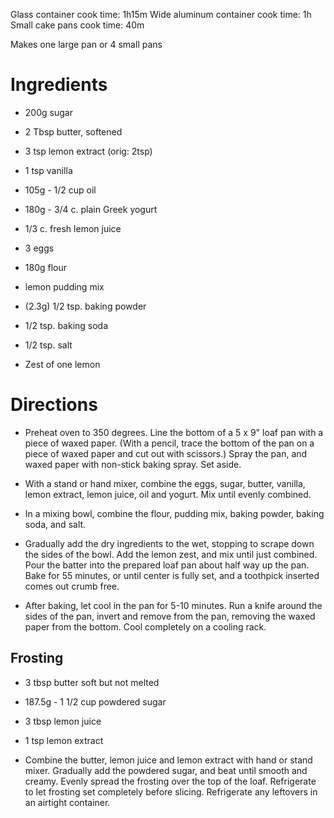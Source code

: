 Glass container cook time: 1h15m
Wide aluminum container cook time: 1h
Small cake pans cook time: 40m

Makes one large pan or 4 small pans

# Ingredients
* 200g sugar
* 2 Tbsp butter, softened
* 3 tsp lemon extract (orig: 2tsp)
* 1 tsp vanilla
* 105g - 1/2 cup oil
* 180g - 3/4 c. plain Greek yogurt
* 1/3 c. fresh lemon juice
* 3 eggs

* 180g flour
* lemon pudding mix
* (2.3g) 1/2 tsp. baking powder
* 1/2 tsp. baking soda
* 1/2 tsp. salt

* Zest of one lemon

# Directions
* Preheat oven to 350 degrees. Line the bottom of a 5 x 9" loaf pan with a piece of waxed paper. (With a pencil, trace the bottom of the pan on a piece of waxed paper and cut out with scissors.) Spray the pan, and waxed paper with non-stick baking spray. Set aside.

* With a stand or hand mixer, combine the eggs, sugar, butter, vanilla, lemon extract, lemon juice, oil and yogurt. Mix until evenly combined. 

* In a mixing bowl, combine the flour, pudding mix, baking powder, baking soda, and salt.

* Gradually add the dry ingredients to the wet, stopping to scrape down the sides of the bowl. Add the lemon zest, and mix until just combined. Pour the batter into the prepared loaf pan about half way up the pan. Bake for 55 minutes, or until center is fully set, and a toothpick inserted comes out crumb free.

* After baking, let cool in the pan for 5-10 minutes. Run a knife around the sides of the pan, invert and remove from the pan, removing the waxed paper from the bottom. Cool completely on a cooling rack.

## Frosting
* 3 tbsp butter soft but not melted
* 187.5g - 1 1/2 cup powdered sugar
* 3 tbsp lemon juice
* 1 tsp lemon extract

* Combine the butter, lemon juice and lemon extract with hand or stand mixer. Gradually add the powdered sugar, and beat until smooth and creamy. Evenly spread the frosting over the top of the loaf. Refrigerate to let frosting set completely before slicing. Refrigerate any leftovers in an airtight container.


